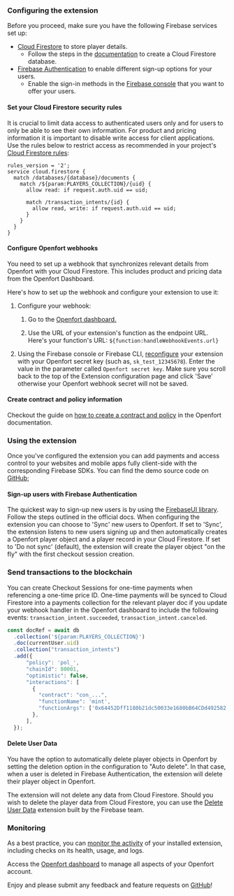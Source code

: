 ### Configuring the extension

Before you proceed, make sure you have the following Firebase services set up:

- [Cloud Firestore](https://firebase.google.com/docs/firestore) to store player details.
  - Follow the steps in the [documentation](https://firebase.google.com/docs/firestore/quickstart#create) to create a Cloud Firestore database.
- [Firebase Authentication](https://firebase.google.com/docs/auth) to enable different sign-up options for your users.
  - Enable the sign-in methods in the [Firebase console](https://console.firebase.google.com/project/_/authentication/providers) that you want to offer your users.

#### Set your Cloud Firestore security rules

It is crucial to limit data access to authenticated users only and for users to only be able to see their own information. For product and pricing information it is important to disable write access for client applications. Use the rules below to restrict access as recommended in your project's [Cloud Firestore rules](https://console.firebase.google.com/project/${param:PROJECT_ID}/firestore/rules):

```
rules_version = '2';
service cloud.firestore {
  match /databases/{database}/documents {
    match /${param:PLAYERS_COLLECTION}/{uid} {
      allow read: if request.auth.uid == uid;

      match /transaction_intents/{id} {
        allow read, write: if request.auth.uid == uid;
      }
    }
  }
}
```

#### Configure Openfort webhooks

You need to set up a webhook that synchronizes relevant details from Openfort with your Cloud Firestore. This includes product and pricing data from the Openfort Dashboard.

Here's how to set up the webhook and configure your extension to use it:

1. Configure your webhook:

   1. Go to the [Openfort dashboard.](https://dashboard.openfort.xyz/webhooks)

   2. Use the URL of your extension's function as the endpoint URL. Here's your function's URL: `${function:handleWebhookEvents.url}`


2. Using the Firebase console or Firebase CLI, [reconfigure](https://console.firebase.google.com/project/${param:PROJECT_ID}/extensions/instances/${param:EXT_INSTANCE_ID}?tab=config) your extension with your Openfort secret key (such as, `sk_test_12345678`). Enter the value in the parameter called `Openfort secret key`. Make sure you scroll back to the top of the Extension configuration page and click 'Save' otherwise your Openfort webhook secret will not be saved.

#### Create contract and policy information

Checkout the guide on [how to create a contract and policy](https://www.openfort.xyz/docs/guides/smart-accounts/policies) in the Openfort documentation.

### Using the extension

Once you've configured the extension you can add payments and access control to your websites and mobile apps fully client-side with the corresponding Firebase SDKs. You can find the demo source code on [GitHub](https://github.com/openfort-xyz/samples);

#### Sign-up users with Firebase Authentication

The quickest way to sign-up new users is by using the [FirebaseUI library](https://firebase.google.com/docs/auth/web/firebaseui). Follow the steps outlined in the official docs. When configuring the extension you can choose to 'Sync' new users to Openfort. If set to 'Sync', the extension listens to new users signing up and then automatically creates a Openfort player object and a player record in your Cloud Firestore. If set to 'Do not sync' (default), the extension will create the player object "on the fly" with the first checkout session creation.


### Send transactions to the blockchain

You can create Checkout Sessions for one-time payments when referencing a one-time price ID. One-time payments will be synced to Cloud Firestore into a payments collection for the relevant player doc if you update your webhook handler in the Openfort dashboard to include the following events: `transaction_intent.succeeded`, `transaction_intent.canceled`.


```js
const docRef = await db
  .collection('${param:PLAYERS_COLLECTION}')
  .doc(currentUser.uid)
  .collection("transaction_intents")
  .add({
      "policy": 'pol_',
      "chainId": 80001,
      "optimistic": false,
      "interactions": [
        {
          "contract": "con_...",
          "functionName": 'mint',
          "functionArgs": ['0x64452Dff1180b21dc50033e1680bB64CDd492582'],
        },
      ],
  });
``` 

#### Delete User Data

You have the option to automatically delete player objects in Openfort by setting the deletion option in the configuration to "Auto delete". In that case, when a user is deleted in Firebase Authentication, the extension will delete their player object in Openfort.

The extension will not delete any data from Cloud Firestore. Should you wish to delete the player data from Cloud Firestore, you can use the [Delete User Data](https://firebase.google.com/products/extensions/delete-user-data) extension built by the Firebase team.

### Monitoring

As a best practice, you can [monitor the activity](https://firebase.google.com/docs/extensions/manage-installed-extensions#monitor) of your installed extension, including checks on its health, usage, and logs.

Access the [Openfort dashboard](https://dashboard.openfort.xyz/) to manage all aspects of your Openfort account.

Enjoy and please submit any feedback and feature requests on [GitHub](https://github.com/openfort-xyz/openfort-firebase-extensions/issues/new/choose)!
